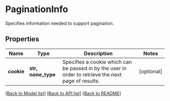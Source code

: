 # PaginationInfo

Specifies information needed to support pagination.

## Properties
Name | Type | Description | Notes
------------ | ------------- | ------------- | -------------
**cookie** | **str, none_type** | Specifies a cookie which can be passed in by the user in order to retrieve the next page of results. | [optional] 

[[Back to Model list]](../README.md#documentation-for-models) [[Back to API list]](../README.md#documentation-for-api-endpoints) [[Back to README]](../README.md)


